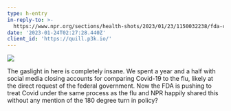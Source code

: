 ```yaml
---
type: h-entry
in-reply-to: >-
  https://www.npr.org/sections/health-shots/2023/01/23/1150032238/fda-considers-major-shift-in-covid-vaccine-strategy
date: '2023-01-24T02:27:28.440Z'
client_id: 'https://quill.p3k.io/'
---
```

![](/https://tonysull.co/public/uploads/2023-01-22-introducing-astro-fathom.jpg)

The gaslight in here is completely insane.  We spent a year and a half with social media closing accounts for comparing Covid-19 to the flu, likely at the direct request of the federal government. Now the FDA is pushing to treat Covid under the same process as the flu and NPR happily shared this without any mention of the 180 degree turn in policy? 
